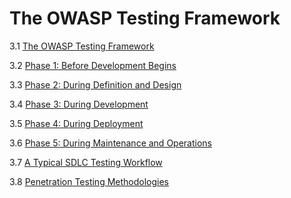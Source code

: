 # The OWASP Testing Framework

3.1 [The OWASP Testing Framework](0-The_OWASP_Testing_Framework.md)

3.2 [Phase 1: Before Development Begins](0-The_OWASP_Testing_Framework.md#Phase-1-Before-Development-Begins)

3.3 [Phase 2: During Definition and Design](0-The_OWASP_Testing_Framework.md#Phase-2-During-Definition-and-Design)

3.4 [Phase 3: During Development](0-The_OWASP_Testing_Framework.md#Phase-3-During-Development)

3.5 [Phase 4: During Deployment](0-The_OWASP_Testing_Framework.md#Phase-4-During-Deployment)

3.6 [Phase 5: During Maintenance and Operations](0-The_OWASP_Testing_Framework.md#Phase-5-During-Maintenance-and-Operations)

3.7 [A Typical SDLC Testing Workflow](0-The_OWASP_Testing_Framework.md#A-Typical-SDLC-Testing-Workflow)

3.8 [Penetration Testing Methodologies](1-Penetration_Testing_Methodologies.md)
